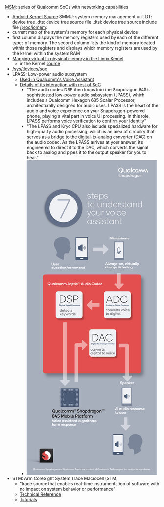 [MSM](https://en.wikichip.org/wiki/qualcomm/msm): series of Qualcomm SoCs with networking capabilities
  - [Android Kernel Source](https://android.googlesource.com/kernel/msm.git/)
SMMU: system memory management unit
DT: device tree
.dts: device tree source file
.dtsi: device tree source include file
[/proc/iomem](https://access.redhat.com/documentation/en-US/Red_Hat_Enterprise_Linux/4/html/Reference_Guide/s2-proc-iomem.html):
  - current map of the system's memory for each physical device
  - first column displays the memory registers used by each of the different types of memory. The second column lists the kind of memory located within those registers and displays which memory registers are used by the kernel within the system RAM
  - [Mapping virtual to physical memory in the Linux Kernel](https://medium.com/@gabrio.tognozzi/linux-memory-cheat-sheet-2c7454aa1e29)
    - in the Kernel [source](https://elixir.bootlin.com/linux/v3.10.92/source/arch/x86/include/asm/io.h)
- [/sys/devices/soc](https://www.kernel.org/doc/Documentation/ABI/testing/sysfs-devices-soc)
- LPASS: Low-power audio subsystem
  - [Used in Qualcomm's Voice Assistant](https://www.qualcomm.com/products/features/voice-assist)
  - [Details of its interaction with rest of SoC](https://www.qualcomm.com/news/onq/2018/03/22/how-can-qualcomm-aqstic-support-dynamic-voice-ui-experiences-video)
    - "The audio codec DSP then loops into the Snapdragon 845’s sophisticated low-power audio subsystem (LPASS), which includes a Qualcomm Hexagon 685 Scalar Processor, architecturally designed for audio uses. LPASS is the heart of the audio and voice experience on your Snapdragon-powered phone, playing a vital part in voice UI processing. In this role, LPASS performs voice verification to confirm your identity"
    - "The LPASS and Kryo CPU also include specialized hardware for high-quality audio processing, which is an area of circuitry that serves as a bridge to the digital-to-analog converter (DAC) on the audio codec. As the LPASS arrives at your answer, it’s engineered to direct it to the DAC, which converts the signal back to analog and pipes it to the output speaker for you to hear."
    - ![LPASS SoC Component](figs/lpass_hardware.png)
- STM: Arm CoreSight System Trace Macrocell (STM)
  - "trace source that enables real-time instrumentation of software with no impact on system behavior or performance"
  - [Technical Reference](http://infocenter.arm.com/help/index.jsp?topic=/com.arm.doc.ddi0444b/CACEBJCA.html)
  - [Tutorials](https://developer.arm.com/ip-products/system-ip/coresight-debug-and-trace/coresight-components/system-trace-macrocell)
